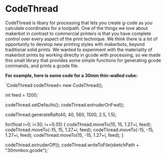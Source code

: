 CodeThread
==========

CodeThread is libary for processing that lets you create g-code as you calculate coordinates for a toolpath.  One of the things we love about makerbot in contrast to commercial printers is that you have complete control over every aspect of the print technique. We think there is a lot of opportunity to develop new printing styles with makerbots, beyond traditional solid prints.  We wanted to experiment with the materiality of makerbot prints by working directly in gcode with processing, so we made this small library that provides some simple functions for generating gcode commands, and prints a gcode file. 


****For example, here is some code for a 30mm thin-walled cube:****

`CodeThread codeThread= new CodeThread();

int feed = 1200;

codeThread.setDefaults();
codeThread.extruderOnFwd();

codeThread.generateRaft(40, 40, 560, 1500, 2.5, 1.5);

for(float i=0; i<30; i+=0.35) {
codeThread.moveTo(15, 15, 1.27+i, feed);
codeThread.moveTo(-15, 15, 1.27+i, feed);
codeThread.moveTo(-15, -15, 1.27+i, feed);
codeThread.moveTo(15, -15, 1.27+i, feed);
}

codeThread.extruderOff();
codeThread.writeToFile(sketchPath + "30mmbox.gcode");`